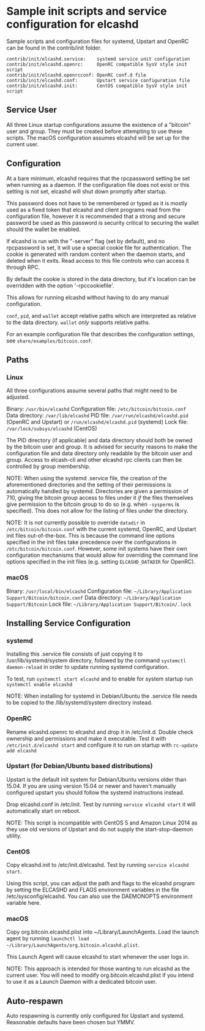 Sample init scripts and service configuration for elcashd
==========================================================

Sample scripts and configuration files for systemd, Upstart and OpenRC
can be found in the contrib/init folder.

    contrib/init/elcashd.service:    systemd service unit configuration
    contrib/init/elcashd.openrc:     OpenRC compatible SysV style init script
    contrib/init/elcashd.openrcconf: OpenRC conf.d file
    contrib/init/elcashd.conf:       Upstart service configuration file
    contrib/init/elcashd.init:       CentOS compatible SysV style init script

Service User
---------------------------------

All three Linux startup configurations assume the existence of a "bitcoin" user
and group.  They must be created before attempting to use these scripts.
The macOS configuration assumes elcashd will be set up for the current user.

Configuration
---------------------------------

At a bare minimum, elcashd requires that the rpcpassword setting be set
when running as a daemon.  If the configuration file does not exist or this
setting is not set, elcashd will shut down promptly after startup.

This password does not have to be remembered or typed as it is mostly used
as a fixed token that elcashd and client programs read from the configuration
file, however it is recommended that a strong and secure password be used
as this password is security critical to securing the wallet should the
wallet be enabled.

If elcashd is run with the "-server" flag (set by default), and no rpcpassword is set,
it will use a special cookie file for authentication. The cookie is generated with random
content when the daemon starts, and deleted when it exits. Read access to this file
controls who can access it through RPC.

By default the cookie is stored in the data directory, but it's location can be overridden
with the option '-rpccookiefile'.

This allows for running elcashd without having to do any manual configuration.

`conf`, `pid`, and `wallet` accept relative paths which are interpreted as
relative to the data directory. `wallet` *only* supports relative paths.

For an example configuration file that describes the configuration settings,
see `share/examples/bitcoin.conf`.

Paths
---------------------------------

### Linux

All three configurations assume several paths that might need to be adjusted.

Binary:              `/usr/bin/elcashd`
Configuration file:  `/etc/bitcoin/bitcoin.conf`
Data directory:      `/var/lib/elcashd`
PID file:            `/var/run/elcashd/elcashd.pid` (OpenRC and Upstart) or `/run/elcashd/elcashd.pid` (systemd)
Lock file:           `/var/lock/subsys/elcashd` (CentOS)

The PID directory (if applicable) and data directory should both be owned by the
bitcoin user and group. It is advised for security reasons to make the
configuration file and data directory only readable by the bitcoin user and
group. Access to elcash-cli and other elcashd rpc clients can then be
controlled by group membership.

NOTE: When using the systemd .service file, the creation of the aforementioned
directories and the setting of their permissions is automatically handled by
systemd. Directories are given a permission of 710, giving the bitcoin group
access to files under it _if_ the files themselves give permission to the
bitcoin group to do so (e.g. when `-sysperms` is specified). This does not allow
for the listing of files under the directory.

NOTE: It is not currently possible to override `datadir` in
`/etc/bitcoin/bitcoin.conf` with the current systemd, OpenRC, and Upstart init
files out-of-the-box. This is because the command line options specified in the
init files take precedence over the configurations in
`/etc/bitcoin/bitcoin.conf`. However, some init systems have their own
configuration mechanisms that would allow for overriding the command line
options specified in the init files (e.g. setting `ELCASHD_DATADIR` for
OpenRC).

### macOS

Binary:              `/usr/local/bin/elcashd`
Configuration file:  `~/Library/Application Support/Bitcoin/bitcoin.conf`
Data directory:      `~/Library/Application Support/Bitcoin`
Lock file:           `~/Library/Application Support/Bitcoin/.lock`

Installing Service Configuration
-----------------------------------

### systemd

Installing this .service file consists of just copying it to
/usr/lib/systemd/system directory, followed by the command
`systemctl daemon-reload` in order to update running systemd configuration.

To test, run `systemctl start elcashd` and to enable for system startup run
`systemctl enable elcashd`

NOTE: When installing for systemd in Debian/Ubuntu the .service file needs to be copied to the /lib/systemd/system directory instead.

### OpenRC

Rename elcashd.openrc to elcashd and drop it in /etc/init.d.  Double
check ownership and permissions and make it executable.  Test it with
`/etc/init.d/elcashd start` and configure it to run on startup with
`rc-update add elcashd`

### Upstart (for Debian/Ubuntu based distributions)

Upstart is the default init system for Debian/Ubuntu versions older than 15.04. If you are using version 15.04 or newer and haven't manually configured upstart you should follow the systemd instructions instead.

Drop elcashd.conf in /etc/init.  Test by running `service elcashd start`
it will automatically start on reboot.

NOTE: This script is incompatible with CentOS 5 and Amazon Linux 2014 as they
use old versions of Upstart and do not supply the start-stop-daemon utility.

### CentOS

Copy elcashd.init to /etc/init.d/elcashd. Test by running `service elcashd start`.

Using this script, you can adjust the path and flags to the elcashd program by
setting the ELCASHD and FLAGS environment variables in the file
/etc/sysconfig/elcashd. You can also use the DAEMONOPTS environment variable here.

### macOS

Copy org.bitcoin.elcashd.plist into ~/Library/LaunchAgents. Load the launch agent by
running `launchctl load ~/Library/LaunchAgents/org.bitcoin.elcashd.plist`.

This Launch Agent will cause elcashd to start whenever the user logs in.

NOTE: This approach is intended for those wanting to run elcashd as the current user.
You will need to modify org.bitcoin.elcashd.plist if you intend to use it as a
Launch Daemon with a dedicated bitcoin user.

Auto-respawn
-----------------------------------

Auto respawning is currently only configured for Upstart and systemd.
Reasonable defaults have been chosen but YMMV.
